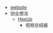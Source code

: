 - [website](https://www.onlyoffice.com/zh/)
- 创业想法
    - [HexUp](https://www.bilibili.com/video/BV1Mj411J7pA)
        - 视频总结器
